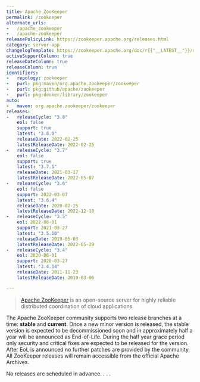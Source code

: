 ```yaml
---
title: Apache ZooKeeper
permalink: /zookeeper
alternate_urls:
-   /apache_zookeeper
-   /apache-zookeeper
releasePolicyLink: https://zookeeper.apache.org/releases.html
category: server-app
changelogTemplate: https://zookeeper.apache.org/doc/r{{"__LATEST__"}}/releasenotes.html
activeSupportColumn: true
releaseDateColumn: true
releaseColumn: true
identifiers:
-   repology: zookeeper
-   purl: pkg:maven/org.apache.zookeeper/zookeeper
-   purl: pkg:github/apache/zookeeper
-   purl: pkg:docker/library/zookeeper
auto:
-   maven: org.apache.zookeeper/zookeeper
releases:
-   releaseCycle: "3.8"
    eol: false
    support: true
    latest: "3.8.0"
    releaseDate: 2022-02-25
    latestReleaseDate: 2022-02-25
-   releaseCycle: "3.7"
    eol: false
    support: true
    latest: "3.7.1"
    releaseDate: 2021-03-17
    latestReleaseDate: 2022-05-07
-   releaseCycle: "3.6"
    eol: false
    support: 2022-03-07
    latest: "3.6.4"
    releaseDate: 2020-02-25
    latestReleaseDate: 2022-12-18
-   releaseCycle: "3.5"
    eol: 2022-06-01
    support: 2021-03-27
    latest: "3.5.10"
    releaseDate: 2019-05-03
    latestReleaseDate: 2022-05-29
-   releaseCycle: "3.4"
    eol: 2020-06-01
    support: 2020-03-27
    latest: "3.4.14"
    releaseDate: 2011-11-23
    latestReleaseDate: 2019-03-06

---
```


> [Apache ZooKeeper](https://zookeeper.apache.org/) is an open-source server for highly reliable distributed coordination of cloud applications.

The Apache ZooKeeper community supports two release branches at a time: **stable** and **current**. Once a new minor version is released, the stable version is expected to be decommissioned soon and in approximately half a year will be announced as End-of-Life. During the half year grace period only security and critical fixes are expected to be released for the version. After EoL is announced no further patches are provided by the community. All ZooKeeper releases will remain accessible from the official Apache Archives.

No releases are scheduled in advance.
.
.
.
